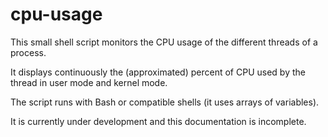 # cpu-usage

This small shell script monitors the CPU usage of the different threads of a process.

It displays continuously the (approximated) percent of CPU used by the thread in user mode and kernel mode.

The script runs with Bash or compatible shells (it uses arrays of variables).

It is currently under development and this documentation is incomplete.


